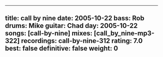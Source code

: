 
---
title: call by nine
date: 2005-10-22
bass:	Rob
drums:	Mike
guitar:	Chad
day: 2005-10-22
songs: [call-by-nine]
mixes: [call_by_nine-mp3-322]
recordings: call-by-nine-312
rating: 7.0
best: false
definitive: false
weight: 0
---
